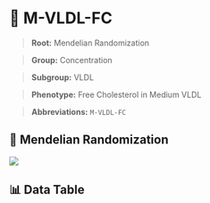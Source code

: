 # 🧪 M-VLDL-FC

> **Root:** Mendelian Randomization

> **Group:** Concentration  

> **Subgroup:** VLDL

> **Phenotype:** Free Cholesterol in Medium VLDL  

> **Abbreviations:** `M-VLDL-FC`

## 🧬 Mendelian Randomization  

<img src="/MR/Figures/Inverse/MhengxianVLDLhengxianFC.png"/>


## 📊 Data Table


<CsvTableMRI src="/MR_Data/Inverse/MhengxianVLDLhengxianFC.csv"/>
